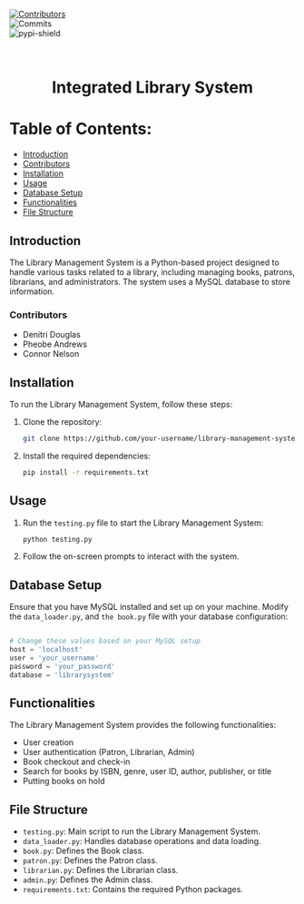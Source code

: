  
<!-- PROJECT SHIELDS -->  
[![Contributors][contributors-shield]][contributors-url]  
![Commits][commit-shield]  
![pypi-shield]  

<br />  
<div align="center">  
    <h1 align="center">Integrated Library System 
</div>  
  
  
<!-- TABLE OF CONTENTS -->  
  
# Table of Contents:  
- [Introduction](#introduction)  
- [Contributors](#contributors)
- [Installation](#installation)
- [Usage](#usage)
- [Database Setup](#database-setup)
- [Functionalities](#functionalities)
- [File Structure](#file-structure)


## Introduction

The Library Management System is a Python-based project designed to handle various tasks related to a library, including managing books, patrons, librarians, and administrators. The system uses a MySQL database to store information.


### Contributors  
- Denitri Douglas
- Pheobe Andrews
- Connor Nelson



## Installation

To run the Library Management System, follow these steps:

1. Clone the repository:

   ```bash
   git clone https://github.com/your-username/library-management-system.git
   ```

2. Install the required dependencies:

   ```bash
   pip install -r requirements.txt
   ```

## Usage

1. Run the `testing.py` file to start the Library Management System:

   ```bash
   python testing.py
   ```

2. Follow the on-screen prompts to interact with the system.

## Database Setup

Ensure that you have MySQL installed and set up on your machine. Modify the `data_loader.py`, and `the book.py` file with your database configuration:

```python

# Change these values based on your MySQL setup
host = 'localhost'
user = 'your_username'
password = 'your_password'
database = 'librarysystem'
```

## Functionalities

The Library Management System provides the following functionalities:

- User creation 
- User authentication (Patron, Librarian, Admin)
- Book checkout and check-in
- Search for books by ISBN, genre, user ID, author, publisher, or title
- Putting books on hold


## File Structure

- `testing.py`: Main script to run the Library Management System.
- `data_loader.py`: Handles database operations and data loading.
- `book.py`: Defines the Book class.
- `patron.py`: Defines the Patron class.
- `librarian.py`: Defines the Librarian class.
- `admin.py`: Defines the Admin class.
- `requirements.txt`: Contains the required Python packages.



<!-- MARKDOWN LINKS & IMAGES  -->  
  
[contributors-shield]: https://img.shields.io/github/contributors/DSDouglas/Integrated-Library-System 
[contributors-url]: https://github.com/DSDouglas/Integrated-Library-System/graphs/contributors  
[commit-shield]: https://img.shields.io/github/last-commit/DSDouglas/Integrated-Library-System 
[pypi-shield]: https://img.shields.io/pypi/pyversions/iconsdk
